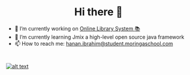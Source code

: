 <h1 align='center'>Hi there 👋</h1>


- 🔭 I’m currently working on [Online Library System :books:](https://github.com/Hanan-Hussein/Online-Library-System)
- 🌱 I’m currently learning Jmix a high-level open source java framework
- 📫 How to reach me: hanan.ibrahim@student.moringaschool.com

# 


<!-- | ![My GitHub stats](https://github-readme-stats.vercel.app/api?username=Hanan-Hussein&theme=tokyonight&&count_private=true&show_icons=true)   	|  ![Languages I use](https://github-readme-stats.vercel.app/api/top-langs/?username=Hanan-Hussein&layout=compact&count_private=true&show_icons=true&langs_count=10&theme=tokyonight)  	| -->
<!-- |---	|---	| -->
#
[![alt text](https://img.shields.io/badge/-LinkedIn-0e76a8?style=plastic&logo=linkedIn)</a>](https://www.linkedin.com/in/hanan-hussein-ibrahim-9a478415a/)
